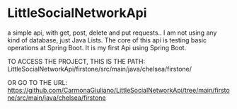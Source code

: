 # LittleSocialNetworkApi
a simple api, with get, post, delete and put requests..
I am not using any kind of database, just Java Lists.
The core of this api is testing basic operations at Spring Boot.
It is my first Api using Spring Boot.

TO ACCESS THE PROJECT, THIS IS THE PATH:
LittleSocialNetworkApi/firstone/src/main/java/chelsea/firstone/

OR GO TO THE URL:
https://github.com/CarmonaGiuliano/LittleSocialNetworkApi/tree/main/firstone/src/main/java/chelsea/firstone
